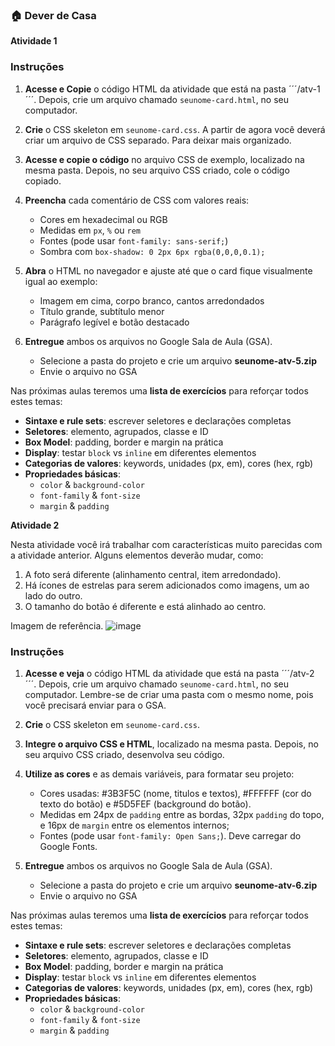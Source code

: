 ### 🏠 Dever de Casa

**Atividade 1**

### Instruções

1. **Acesse e Copie** o código HTML da atividade que está na pasta ´´´/atv-1´´´. Depois, crie um arquivo chamado `seunome-card.html`, no seu computador.

2. **Crie** o CSS skeleton em `seunome-card.css`. A partir de agora você deverá criar um arquivo de CSS separado. Para deixar mais organizado.

3. **Acesse e copie o código** no arquivo CSS de exemplo, localizado na mesma pasta. Depois, no seu arquivo CSS criado, cole o código copiado.

4. **Preencha** cada comentário de CSS com valores reais:

   - Cores em hexadecimal ou RGB
   - Medidas em `px`, `%` ou `rem`
   - Fontes (pode usar `font-family: sans-serif;`)
   - Sombra com `box-shadow: 0 2px 6px rgba(0,0,0,0.1);`

5. **Abra** o HTML no navegador e ajuste até que o card fique visualmente igual ao exemplo:

   - Imagem em cima, corpo branco, cantos arredondados
   - Título grande, subtítulo menor
   - Parágrafo legível e botão destacado

6. **Entregue** ambos os arquivos no Google Sala de Aula (GSA).
   - Selecione a pasta do projeto e crie um arquivo **seunome-atv-5.zip**
   - Envie o arquivo no GSA

Nas próximas aulas teremos uma **lista de exercícios** para reforçar todos estes temas:

- **Sintaxe e rule sets**: escrever seletores e declarações completas
- **Seletores**: elemento, agrupados, classe e ID
- **Box Model**: padding, border e margin na prática
- **Display**: testar `block` vs `inline` em diferentes elementos
- **Categorias de valores**: keywords, unidades (px, em), cores (hex, rgb)
- **Propriedades básicas**:
  - `color` & `background-color`
  - `font-family` & `font-size`
  - `margin` & `padding`


**Atividade 2**

Nesta atividade você irá trabalhar com características muito parecidas com a atividade anterior. Alguns elementos deverão mudar, como:

1. A foto será diferente (alinhamento central, item arredondado).
2. Há ícones de estrelas para serem adicionados como imagens, um ao lado do outro.
3. O tamanho do botão é diferente e está alinhado ao centro.

Imagem de referência.
![image](https://github.com/user-attachments/assets/983373eb-62e3-414e-a059-a97bf2f6e9bb)



### Instruções

1. **Acesse e veja** o código HTML da atividade que está na pasta ´´´/atv-2´´´. Depois, crie um arquivo chamado `seunome-card.html`, no seu computador. Lembre-se de criar uma pasta com o mesmo nome, pois você precisará enviar para o GSA.

2. **Crie** o CSS skeleton em `seunome-card.css`.

3. **Integre o arquivo CSS e HTML**, localizado na mesma pasta. Depois, no seu arquivo CSS criado, desenvolva seu código.

4. **Utilize as cores** e as demais variáveis, para formatar seu projeto:

   - Cores usadas: #3B3F5C (nome, titulos e textos),  #FFFFFF (cor do texto do botão) e #5D5FEF (background do botão).
   - Medidas em 24px de ```padding``` entre as bordas, 32px ```padding``` do topo, e 16px de ```margin``` entre os elementos internos;
   - Fontes (pode usar `font-family: Open Sans;`). Deve carregar do Google Fonts.

5. **Entregue** ambos os arquivos no Google Sala de Aula (GSA).
   - Selecione a pasta do projeto e crie um arquivo **seunome-atv-6.zip**
   - Envie o arquivo no GSA

Nas próximas aulas teremos uma **lista de exercícios** para reforçar todos estes temas:

- **Sintaxe e rule sets**: escrever seletores e declarações completas
- **Seletores**: elemento, agrupados, classe e ID
- **Box Model**: padding, border e margin na prática
- **Display**: testar `block` vs `inline` em diferentes elementos
- **Categorias de valores**: keywords, unidades (px, em), cores (hex, rgb)
- **Propriedades básicas**:
  - `color` & `background-color`
  - `font-family` & `font-size`
  - `margin` & `padding`
